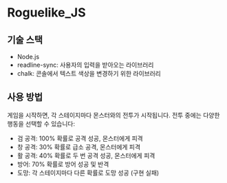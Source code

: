 # Roguelike_JS

 ## 기술 스택

- Node.js
- readline-sync: 사용자의 입력을 받아오는 라이브러리
- chalk: 콘솔에서 텍스트 색상을 변경하기 위한 라이브러리


 ## 사용 방법

게임을 시작하면, 각 스테이지마다 몬스터와의 전투가 시작됩니다. 전투 중에는 다양한 행동을 선택할 수 있습니다:

- 검 공격: 100% 확률로 공격 성공, 몬스터에게 피격
- 창 공격: 30% 확률로 급소 공격, 몬스터에게 피격
- 활 공격: 40% 확률로 두 번 공격 성공, 몬스터에게 피격
- 방어: 70% 확률로 방어 성공 및 반격
- 도망: 각 스테이지마다 다른 확률로 도망 성공 (구현 실패)
